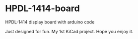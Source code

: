 # HPDL-1414-board
HPDL-1414 display board with arduino code

Just designed for fun. My 1st KiCad project. Hope you enjoy it.
